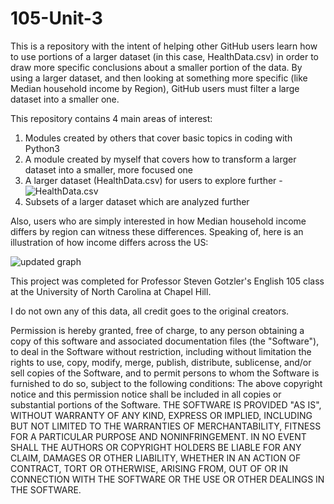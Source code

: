 # 105-Unit-3

This is a repository with the intent of helping other GitHub users learn how to use portions of a larger dataset (in this case, HealthData.csv) in order to draw more specific conclusions about a smaller portion of the data. By using a larger dataset, and then looking at something more specific (like Median household income by Region), GitHub users must filter a large dataset into a smaller one. 

This repository contains 4 main areas of interest:
1. Modules created by others that cover basic topics in coding with Python3
2. A module created by myself that covers how to transform a larger dataset into a smaller, more focused one
3. A larger dataset (HealthData.csv) for users to explore further - ![HealthData.csv](https://uncch.instructure.com/courses/4810/files/1951167?wrap=1)
4. Subsets of a larger dataset which are analyzed further

Also, users who are simply interested in how Median household income differs by region can witness these differences. Speaking of, here is an illustration of how income differs across the US:


![updated graph](https://user-images.githubusercontent.com/118228955/204173661-9258f400-950e-4820-8422-00ce99063539.png)

This project was completed for Professor Steven Gotzler's English 105 class at the University of North Carolina at Chapel Hill.

I do not own any of this data, all credit goes to the original creators.

Permission is hereby granted, free of charge, to any person obtaining a copy of this software and associated documentation files (the "Software"), to deal in the Software without restriction, including without limitation the rights to use, copy, modify, merge, publish, distribute, sublicense, and/or sell copies of the Software, and to permit persons to whom the Software is furnished to do so, subject to the following conditions: The above copyright notice and this permission notice shall be included in all copies or substantial portions of the Software. THE SOFTWARE IS PROVIDED "AS IS", WITHOUT WARRANTY OF ANY KIND, EXPRESS OR IMPLIED, INCLUDING BUT NOT LIMITED TO THE WARRANTIES OF MERCHANTABILITY, FITNESS FOR A PARTICULAR PURPOSE AND NONINFRINGEMENT. IN NO EVENT SHALL THE AUTHORS OR COPYRIGHT HOLDERS BE LIABLE FOR ANY CLAIM, DAMAGES OR OTHER LIABILITY, WHETHER IN AN ACTION OF CONTRACT, TORT OR OTHERWISE, ARISING FROM, OUT OF OR IN CONNECTION WITH THE SOFTWARE OR THE USE OR OTHER DEALINGS IN THE SOFTWARE.
